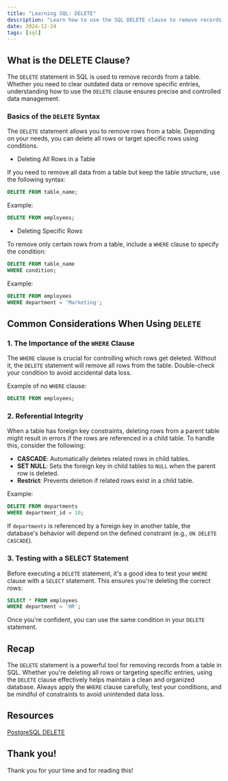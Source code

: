 ```yaml
---
title: "Learning SQL: DELETE"
description: "Learn how to use the SQL DELETE clause to remove records from a table. Master its syntax, apply conditions, and handle constraints to manage data effectively."
date: 2024-12-24
tags: [sql]
---
```


## What is the DELETE Clause?

The `DELETE` statement in SQL is used to remove records from a table. Whether you need to clear outdated data or remove specific entries, understanding how to use the `DELETE` clause ensures precise and controlled data management.

### Basics of the `DELETE` Syntax

The `DELETE` statement allows you to remove rows from a table. Depending on your needs, you can delete all rows or target specific rows using conditions.

- Deleting All Rows in a Table

If you need to remove all data from a table but keep the table structure, use the following syntax:

```sql
DELETE FROM table_name;
```

Example:

```sql
DELETE FROM employees;
```

- Deleting Specific Rows

To remove only certain rows from a table, include a `WHERE` clause to specify the condition:

```sql
DELETE FROM table_name
WHERE condition;
```

Example:

```sql
DELETE FROM employees
WHERE department = 'Marketing';
```

## Common Considerations When Using `DELETE`

### **1. The Importance of the `WHERE` Clause**

The `WHERE` clause is crucial for controlling which rows get deleted. Without it, the `DELETE` statement will remove all rows from the table. Double-check your condition to avoid accidental data loss.

Example of no `WHERE` clause:

```sql
DELETE FROM employees;
```

### **2. Referential Integrity**

When a table has foreign key constraints, deleting rows from a parent table might result in errors if the rows are referenced in a child table. To handle this, consider the following:

- **CASCADE**: Automatically deletes related rows in child tables.
- **SET NULL**: Sets the foreign key in child tables to `NULL` when the parent row is deleted.
- **Restrict**: Prevents deletion if related rows exist in a child table.

Example:

```sql
DELETE FROM departments
WHERE department_id = 10;
```

If `departments` is referenced by a foreign key in another table, the database's behavior will depend on the defined constraint (e.g., `ON DELETE CASCADE`).

### **3. Testing with a SELECT Statement**

Before executing a `DELETE` statement, it's a good idea to test your `WHERE` clause with a `SELECT` statement. This ensures you're deleting the correct rows:

```sql
SELECT * FROM employees
WHERE department = 'HR';
```

Once you're confident, you can use the same condition in your `DELETE` statement.

## Recap

The `DELETE` statement is a powerful tool for removing records from a table in SQL. Whether you're deleting all rows or targeting specific entries, using the `DELETE` clause effectively helps maintain a clean and organized database. Always apply the `WHERE` clause carefully, test your conditions, and be mindful of constraints to avoid unintended data loss.

## Resources

[PostgreSQL DELETE](https://neon.tech/postgresql/postgresql-tutorial/postgresql-delete)

## Thank you!

Thank you for your time and for reading this!